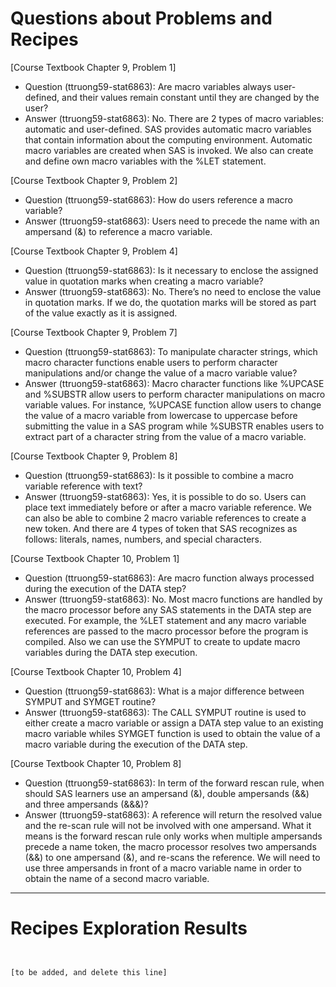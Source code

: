 
# Questions about Problems and Recipes



[Course Textbook Chapter 9, Problem 1]
- Question (ttruong59-stat6863): Are macro variables always user-defined, and their values remain constant until they are changed by the user? 
- Answer (ttruong59-stat6863): No. There are 2 types of macro variables: automatic and user-defined. SAS provides automatic macro variables that contain information about the computing environment. Automatic macro variables are created when SAS is invoked. We also can create and define own macro variables with the %LET statement.



[Course Textbook Chapter 9, Problem 2]
- Question (ttruong59-stat6863): How do users reference a macro variable?
- Answer (ttruong59-stat6863): Users need to precede the name with an ampersand (&) to reference a macro variable. 



[Course Textbook Chapter 9, Problem 4]
- Question (ttruong59-stat6863): Is it necessary to enclose the assigned value in quotation marks when creating a macro variable?
- Answer (ttruong59-stat6863): No. There’s no need to enclose the value in quotation marks. If we do, the quotation marks will be stored as part of the value exactly as it is assigned.



[Course Textbook Chapter 9, Problem 7]
- Question (ttruong59-stat6863): To manipulate character strings, which macro character functions enable users to perform character manipulations and/or change the value of a macro variable value?
- Answer (ttruong59-stat6863): Macro character functions like %UPCASE and %SUBSTR allow users to perform character manipulations on macro variable values. For instance, %UPCASE function allow users to change the value of a macro variable from lowercase to uppercase before submitting the value in a SAS program while %SUBSTR enables users to extract part of a character string from the value of a macro variable.



[Course Textbook Chapter 9, Problem 8]
- Question (ttruong59-stat6863): Is it possible to combine a macro variable reference with text?
- Answer (ttruong59-stat6863): Yes, it is possible to do so. Users can place text immediately before or after a macro variable reference. We can also be able to combine 2 macro variable references to create a new token. And there are 4 types of token that SAS recognizes as follows: literals, names, numbers, and special characters.



[Course Textbook Chapter 10, Problem 1]
- Question (ttruong59-stat6863): Are macro function always processed during the execution of the DATA step?
- Answer (ttruong59-stat6863): No. Most macro functions are handled by the macro processor before any SAS statements in the DATA step are executed. For example, the %LET statement and any macro variable references are passed to the macro processor before the program is compiled. Also we can use the SYMPUT to create to update macro variables during the DATA step execution.



[Course Textbook Chapter 10, Problem 4]
- Question (ttruong59-stat6863): What is a major difference between SYMPUT and SYMGET routine?
- Answer (ttruong59-stat6863): The CALL SYMPUT routine is used to either create a macro variable or assign a DATA step value to an existing macro variable whiles SYMGET function is used to obtain the value of a macro variable during the execution of the DATA step.



[Course Textbook Chapter 10, Problem 8]
- Question (ttruong59-stat6863): In term of the forward rescan rule, when should SAS learners use an ampersand (&), double ampersands (&&) and three ampersands (&&&)?
- Answer (ttruong59-stat6863): A reference will return the resolved value and the re-scan rule will not be involved with one ampersand. What it means is the forward rescan rule only works when multiple ampersands precede a name token, the macro processor resolves two ampersands (&&) to one ampersand (&), and re-scans the reference. We will need to use three ampersands in front of a macro variable name in order to obtain the name of a second macro variable.




***



# Recipes Exploration Results



```


[to be added, and delete this line]



```
